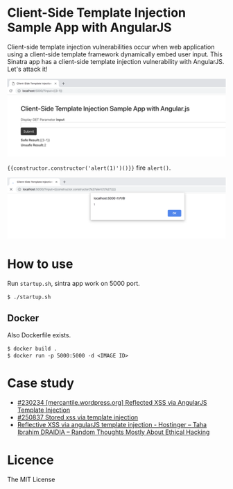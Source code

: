 # Client-Side Template Injection Sample App with AngularJS
Client-side template injection vulnerabilities occur when web application using a client-side template framework dynamically embed user input. 
This Sinatra app has a client-side template injection vulnerability with AngularJS. Let's attack it!

![img](./screenshots/screenshot.png)

`{{constructor.constructor('alert(1)')()}}` fire `alert()`.

![img2](./screenshots/screenshot2.png)

# How to use
Run `startup.sh`, sintra app work on 5000 port.

```
$ ./startup.sh
```

## Docker
Also Dockerfile exists.

```
$ docker build . 
$ docker run -p 5000:5000 -d <IMAGE ID>
```

# Case study
- [#230234 [mercantile.wordpress.org] Reflected XSS via AngularJS Template Injection](https://hackerone.com/reports/230234)
- [#250837 Stored xss via template injection](https://hackerone.com/reports/250837)
- [Reflective XSS via angularJS template injection - Hostinger – Taha Ibrahim DRAIDIA – Random Thoughts Mostly About Ethical Hacking](https://blog.ibrahimdraidia.com/xss-via-angularjs-template-injection_hostinger/)


# Licence
The MIT License
